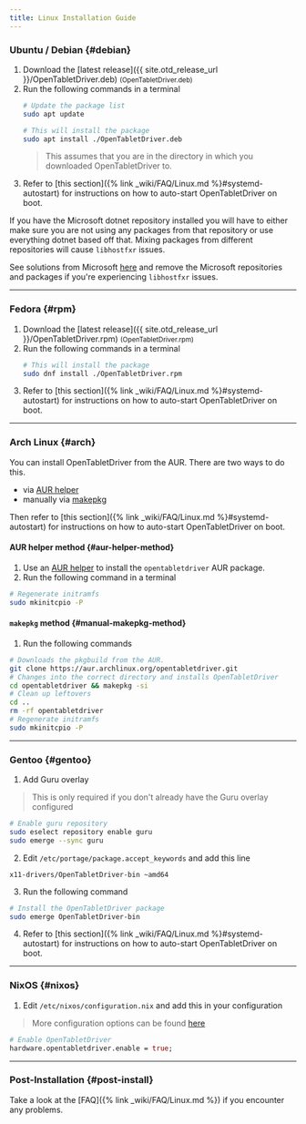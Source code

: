 ```yaml
---
title: Linux Installation Guide
---
```


### Ubuntu / Debian {#debian}
 1. Download the [latest release]({{ site.otd_release_url }}/OpenTabletDriver.deb) <small class="text-muted">(OpenTabletDriver.deb)</small>
 2. Run the following commands in a terminal
    ```bash
    # Update the package list
    sudo apt update

    # This will install the package
    sudo apt install ./OpenTabletDriver.deb
    ```
    > This assumes that you are in the directory in which you downloaded OpenTabletDriver to.
 3. Refer to [this section]({% link _wiki/FAQ/Linux.md %}#systemd-autostart) for instructions on how to auto-start OpenTabletDriver on boot.

If you have the Microsoft dotnet repository installed you will have to either make sure you are not using any packages from that repository or use everything dotnet based off that. Mixing packages from different repositories will cause `libhostfxr` issues.

See solutions from Microsoft [here](https://learn.microsoft.com/en-us/dotnet/core/install/linux-package-mixup#solutions) and remove the Microsoft repositories and packages if you're experiencing `libhostfxr` issues.

---

### Fedora {#rpm}

 1. Download the [latest release]({{ site.otd_release_url }}/OpenTabletDriver.rpm) <small class="text-muted">(OpenTabletDriver.rpm)</small>
 2. Run the following commands in a terminal
    ```bash
    # This will install the package
    sudo dnf install ./OpenTabletDriver.rpm
    ```
 3. Refer to [this section]({% link _wiki/FAQ/Linux.md %}#systemd-autostart) for instructions on how to auto-start OpenTabletDriver on boot.

---

### Arch Linux {#arch}

You can install OpenTabletDriver from the AUR. There are two ways to do this.

- via [AUR helper](#aur-helper-method)
- manually via [makepkg](#manual-makepkg-method)

Then refer to [this section]({% link _wiki/FAQ/Linux.md %}#systemd-autostart) for instructions on how to auto-start OpenTabletDriver on boot.

#### AUR helper method {#aur-helper-method}

 1. Use an [AUR helper](https://wiki.archlinux.org/title/AUR_helpers) to install the `opentabletdriver` AUR package.
 2. Run the following command in a terminal
```sh
# Regenerate initramfs
sudo mkinitcpio -P
```

#### `makepkg` method {#manual-makepkg-method}

 1. Run the following commands
```sh
# Downloads the pkgbuild from the AUR.
git clone https://aur.archlinux.org/opentabletdriver.git
# Changes into the correct directory and installs OpenTabletDriver
cd opentabletdriver && makepkg -si
# Clean up leftovers
cd ..
rm -rf opentabletdriver
# Regenerate initramfs
sudo mkinitcpio -P
```

---

### Gentoo {#gentoo}
1. Add Guru overlay
> This is only required if you don't already have the Guru overlay configured
```bash
# Enable guru repository
sudo eselect repository enable guru
sudo emerge --sync guru
```

2. Edit `/etc/portage/package.accept_keywords` and add this line
```
x11-drivers/OpenTabletDriver-bin ~amd64
```

3. Run the following command
```bash
# Install the OpenTabletDriver package
sudo emerge OpenTabletDriver-bin
```

4. Refer to [this section]({% link _wiki/FAQ/Linux.md %}#systemd-autostart) for instructions on how to auto-start OpenTabletDriver on boot.

---

### NixOS {#nixos}
1. Edit `/etc/nixos/configuration.nix` and add this in your configuration
> More configuration options can be found [here](https://search.nixos.org/options?query=opentabletdriver)
```nix
# Enable OpenTabletDriver
hardware.opentabletdriver.enable = true;
```

---

### Post-Installation {#post-install}
Take a look at the [FAQ]({% link _wiki/FAQ/Linux.md %}) if you encounter any problems.
